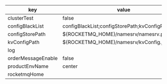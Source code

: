 |key|value|
|---|---|
|clusterTest|false|
|configBlackList|configBlackList;configStorePath;kvConfigPath|
|configStorePath|${ROCKETMQ_HOME}/namesrv/namesrv.properties|
|kvConfigPath|${ROCKETMQ_HOME}/namesrv/kvConfig.json|
|log||
|orderMessageEnable|false|
|productEnvName|center|
|rocketmqHome||
